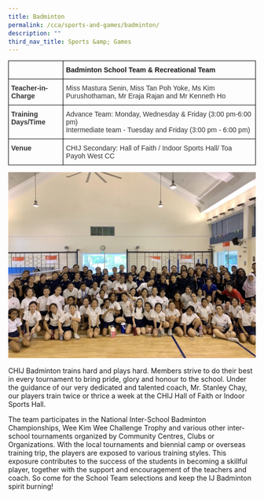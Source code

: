 ```yaml
---
title: Badminton
permalink: /cca/sports-and-games/badminton/
description: ""
third_nav_title: Sports &amp; Games
---
```

<style type="text/css">
.tg  {border-collapse:collapse;border-spacing:0;}
.tg td{border-color:black;border-style:solid;border-width:1px;font-family:Arial, sans-serif;font-size:14px;
  overflow:hidden;padding:10px 5px;word-break:normal;}
.tg th{border-color:black;border-style:solid;border-width:1px;font-family:Arial, sans-serif;font-size:14px;
  font-weight:normal;overflow:hidden;padding:10px 5px;word-break:normal;}
.tg .tg-ujx6{color:#333;text-align:left;vertical-align:top}
.tg .tg-pvk6{color:#333;text-align:left;vertical-align:middle}
.tg .tg-osjb{color:#333;font-weight:bold;text-align:left;vertical-align:top}
.tg .tg-0lax{text-align:left;vertical-align:top}
</style>
<table class="tg">
<thead>
  <tr>
    <th class="tg-osjb"></th>
    <th class="tg-0lax"><span style="font-weight:bold">Badminton School Team &amp; Recreational Team</span></th>
  </tr>
</thead>
<tbody>
  <tr>
    <td class="tg-osjb">Teacher-in-Charge<br></td>
    <td class="tg-pvk6"><span style="color:inherit;background-color:transparent">Miss Mastura Senin, Miss Tan Poh Yoke, Ms Kim Purushothaman, Mr Eraja Rajan and Mr Kenneth Ho</span><br></td>
  </tr>
  <tr>
    <td class="tg-osjb">Training Days/Time<br></td>
    <td class="tg-pvk6"><span style="color:inherit;background-color:transparent">Advance Team: Monday, Wednesday &amp; Friday (3:00 pm-6:00 pm)</span><br><span style="color:inherit;background-color:transparent">Intermediate team - Tuesday and Friday (3:00 pm - 6:00 pm)</span></td>
  </tr>
  <tr>
    <td class="tg-osjb">Venue</td>
    <td class="tg-ujx6">CHIJ Secondary: Hall of Faith / Indoor Sports Hall/ Toa Payoh West CC </td>
  </tr>
</tbody>
</table>

![](/images/Badminton%201.jpg)

CHIJ Badminton trains hard and plays hard. Members strive to do their best in every tournament to bring pride, glory and honour to the school. Under the guidance of our very dedicated and talented coach, Mr. Stanley Chay, our players train twice or thrice a week at the CHIJ Hall of Faith or Indoor Sports Hall.

  

The team participates in the National Inter-School Badminton Championships, Wee Kim Wee Challenge Trophy and various other inter-school tournaments organized by Community Centres, Clubs or Organizations. With the local tournaments and biennial camp or overseas training trip, the players are exposed to various training styles. This exposure contributes to the success of the students in becoming a skillful player, together with the support and encouragement of the teachers and coach. So come for the School Team selections and keep the IJ Badminton spirit burning!